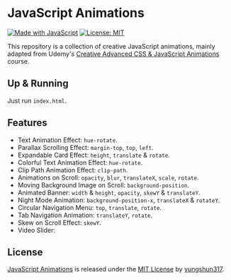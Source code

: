 # JavaScript Animations

[![Made with JavaScript](https://img.shields.io/badge/Made_with-JavaScript-pink.svg)](https://img.shields.io/badge/Made_with-JavaScript-pink.svg) [![License: MIT](https://img.shields.io/badge/License-MIT-yellow.svg)](https://opensource.org/licenses/MIT)

This repository is a collection of creative JavaScript animations, mainly adapted from Udemy's  [Creative Advanced CSS & JavaScript Animations](https://www.udemy.com/course/css-animation-transitions-and-transforms-creativity-course/) course.

## Up & Running

Just run `index.html`.

## Features

- Text Animation Effect: `hue-rotate`.
- Parallax Scrolling Effect: `margin-top`, `top`, `left`.
- Expandable Card Effect: `height`, `translate` & `rotate`.
- Colorful Text Animation Effect: `hue-rotate`.
- Clip Path Animation Effect: `clip-path`.
- Animations on Scroll: `opacity`, `blur`, `translateX`, `scale`, `rotate`.
- Moving Background Image on Scroll: `background-position`.
- Animated Banner: `width` & `height`, `opacity`, `skewY` & `translateY`.
- Night Mode Animation: `background-position-x`, `translateX` & `rotateY`.
- Circular Navigation Menu: `top`, `translate`, `rotate`.
- Tab Navigation Animation: `translateY`, `rotate`.
- Skew on Scroll Effect: `skewY`.
- Video Slider:

## License
[JavaScript Animations](https://github.com/yungshun317/js-animations) is released under the [MIT License](https://opensource.org/licenses/MIT) by [yungshun317](https://github.com/yungshun317).
